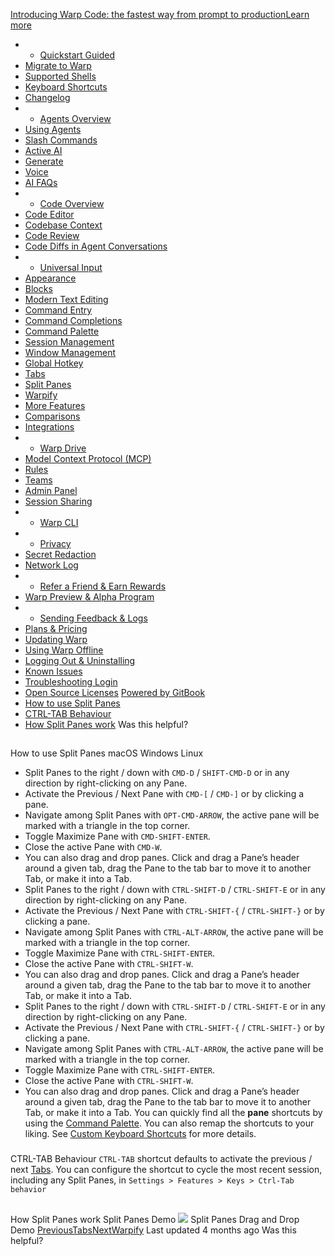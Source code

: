 [Introducing Warp Code: the fastest way from prompt to productionLearn more ](https://www.warp.dev/blog/introducing-warp-code-prompt-to-prod)
 * * [Quickstart Guided](/)
 * [Migrate to Warp](/getting-started/migrate-to-warp)
 * [Supported Shells](/getting-started/supported-shells)
 * [Keyboard Shortcuts](/getting-started/keyboard-shortcuts)
 * [Changelog](/getting-started/changelog)
 * * [Agents Overview](/agents/agents-overview)
 * [Using Agents](/agents/using-agents)
 * [Slash Commands](/agents/slash-commands)
 * [Active AI](/agents/active-ai)
 * [Generate](/agents/generate)
 * [Voice](/agents/voice)
 * [AI FAQs](/agents/ai-faqs)
 * * [Code Overview](/code/code-overview)
 * [Code Editor](/code/code-editor)
 * [Codebase Context](/code/codebase-context)
 * [Code Review](/code/code-review)
 * [Code Diffs in Agent Conversations](/code/reviewing-code)
 * * [Universal Input](/terminal/universal-input)
 * [Appearance](/terminal/appearance)
 * [Blocks](/terminal/blocks)
 * [Modern Text Editing](/terminal/editor)
 * [Command Entry](/terminal/entry)
 * [Command Completions](/terminal/command-completions)
 * [Command Palette](/terminal/command-palette)
 * [Session Management](/terminal/sessions)
 * [Window Management](/terminal/windows)
 * [Global Hotkey](/terminal/windows/global-hotkey)
 * [Tabs](/terminal/windows/tabs)
 * [Split Panes](/terminal/windows/split-panes)
 * [Warpify](/terminal/warpify)
 * [More Features](/terminal/more-features)
 * [Comparisons](/terminal/comparisons)
 * [Integrations](/terminal/integrations-and-plugins)
 * * [Warp Drive](/knowledge-and-collaboration/warp-drive)
 * [Model Context Protocol (MCP)](/knowledge-and-collaboration/mcp)
 * [Rules](/knowledge-and-collaboration/rules)
 * [Teams](/knowledge-and-collaboration/teams)
 * [Admin Panel](/knowledge-and-collaboration/admin-panel)
 * [Session Sharing](/knowledge-and-collaboration/session-sharing)
 * * [Warp CLI](/developers/cli)
 * * [Privacy](/privacy/privacy)
 * [Secret Redaction](/privacy/secret-redaction)
 * [Network Log](/privacy/network-log)
 * * [Refer a Friend & Earn Rewards](/community/refer-a-friend)
 * [Warp Preview & Alpha Program](/community/warp-preview-and-alpha-program)
 * * [Sending Feedback & Logs](/support-and-billing/sending-us-feedback)
 * [Plans & Pricing](/support-and-billing/plans-and-pricing)
 * [Updating Warp](/support-and-billing/updating-warp)
 * [Using Warp Offline](/support-and-billing/using-warp-offline)
 * [Logging Out & Uninstalling](/support-and-billing/uninstalling-warp)
 * [Known Issues](/support-and-billing/known-issues)
 * [Troubleshooting Login](/support-and-billing/troubleshooting-login-issues)
 * [Open Source Licenses](/support-and-billing/licenses)
[Powered by GitBook](https://www.gitbook.com/?utm_source=content&utm_medium=trademark&utm_campaign=-MbqIgTw17KQvq_DQuRr)
 * [How to use Split Panes](#how-to-use-split-panes)
 * [CTRL-TAB Behaviour](#ctrl-tab-behaviour)
 * [How Split Panes work](#how-split-panes-work)
Was this helpful?
## 
[](#how-to-use-split-panes)
How to use Split Panes
macOS
Windows
Linux
 * Split Panes to the right / down with `CMD-D` / `SHIFT-CMD-D` or in any direction by right-clicking on any Pane.
 * Activate the Previous / Next Pane with `CMD-[` / `CMD-]` or by clicking a pane.
 * Navigate among Split Panes with `OPT-CMD-ARROW`, the active pane will be marked with a triangle in the top corner.
 * Toggle Maximize Pane with `CMD-SHIFT-ENTER`.
 * Close the active Pane with `CMD-W`.
 * You can also drag and drop panes. Click and drag a Pane’s header around a given tab, drag the Pane to the tab bar to move it to another Tab, or make it into a Tab.
 * Split Panes to the right / down with `CTRL-SHIFT-D` / `CTRL-SHIFT-E` or in any direction by right-clicking on any Pane.
 * Activate the Previous / Next Pane with `CTRL-SHIFT-{` / `CTRL-SHIFT-}` or by clicking a pane.
 * Navigate among Split Panes with `CTRL-ALT-ARROW`, the active pane will be marked with a triangle in the top corner.
 * Toggle Maximize Pane with `CTRL-SHIFT-ENTER`.
 * Close the active Pane with `CTRL-SHIFT-W`.
 * You can also drag and drop panes. Click and drag a Pane’s header around a given tab, drag the Pane to the tab bar to move it to another Tab, or make it into a Tab.
 * Split Panes to the right / down with `CTRL-SHIFT-D` / `CTRL-SHIFT-E` or in any direction by right-clicking on any Pane.
 * Activate the Previous / Next Pane with `CTRL-SHIFT-{` / `CTRL-SHIFT-}` or by clicking a pane.
 * Navigate among Split Panes with `CTRL-ALT-ARROW`, the active pane will be marked with a triangle in the top corner.
 * Toggle Maximize Pane with `CTRL-SHIFT-ENTER`.
 * Close the active Pane with `CTRL-SHIFT-W`.
 * You can also drag and drop panes. Click and drag a Pane’s header around a given tab, drag the Pane to the tab bar to move it to another Tab, or make it into a Tab.
You can quickly find all the **pane** shortcuts by using the [Command Palette](/terminal/command-palette). You can also remap the shortcuts to your liking. See [Custom Keyboard Shortcuts](/getting-started/keyboard-shortcuts#custom-keyboard-shortcuts) for more details.
### 
[](#ctrl-tab-behaviour)
CTRL-TAB Behaviour
`CTRL-TAB` shortcut defaults to activate the previous / next [Tabs](/terminal/windows/tabs). You can configure the shortcut to cycle the most recent session, including any Split Panes, in `Settings > Features > Keys > Ctrl-Tab behavior`
## 
[](#how-split-panes-work)
How Split Panes work
Split Panes Demo
![](https://docs.warp.dev/~gitbook/image?url=https%3A%2F%2F2297236823-files.gitbook.io%2F%7E%2Ffiles%2Fv0%2Fb%2Fgitbook-x-prod.appspot.com%2Fo%2Fspaces%252F-MbqIgTw17KQvq_DQuRr%252Fuploads%252Fgit-blob-44512f81f876be15ad0a63749dc0740ddcc2e9cd%252Fsplit-panes-dragging-demo.gif%3Falt%3Dmedia&width=768&dpr=4&quality=100&sign=bdb3a5cc&sv=2)
Split Panes Drag and Drop Demo
[PreviousTabs](/terminal/windows/tabs)[NextWarpify](/terminal/warpify)
Last updated 4 months ago
Was this helpful?